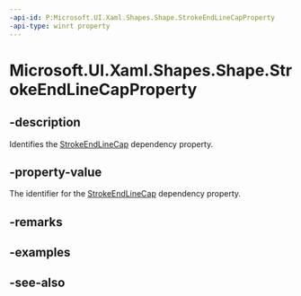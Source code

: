 ```yaml
---
-api-id: P:Microsoft.UI.Xaml.Shapes.Shape.StrokeEndLineCapProperty
-api-type: winrt property
---
```


<!-- Property syntax
public Windows.UI.Xaml.DependencyProperty StrokeEndLineCapProperty { get; }
-->

# Microsoft.UI.Xaml.Shapes.Shape.StrokeEndLineCapProperty

## -description
Identifies the [StrokeEndLineCap](shape_strokeendlinecap.md) dependency property.

## -property-value
The identifier for the [StrokeEndLineCap](shape_strokeendlinecap.md) dependency property.

## -remarks

## -examples

## -see-also
